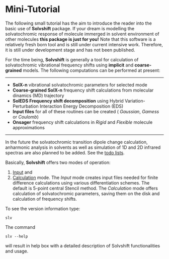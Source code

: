 Mini-Tutorial
=============

The following small tutorial has the aim to introduce the reader into the basic use of **Solvshift** package.
If your dream is modelling the solvatochromic response of molecule immerged in solvent environment of other
molecules **this package is just for you!** Note that this software is a relatively fresh born tool and is still under 
current intensive work. Therefore, it is still under development stage and has not been published.

For the time being, **Solvshift** is generally a tool for calculation of solvatochromic vibrational frequency 
shifts using **implicit** and **coarse-grained** models. 
The following computations can be performed at present:
********************
- **SolX-n** vibrational solvatochromic parameters for selected mode
- **Coarse-grained SolX-n** frequency shift calculations from molecular dinamics (MD) trajectory
- **SolEDS Frequency shift decomposition** using Hybrid Variation-Perturbation Interaction Energy Decomposition (EDS)
- **Input files** for all of these routines can be created ( *Gaussian*, *Gamess* or *Coulomb*)
- **Onsager** frequency shift calculations in *Rigid* and *Flexible* molecule approximations

********************
In the future the solvatochromic transition dipole change calculation, anharmonic analysis in solvents as well as 
simulation of 1D and 2D infrared spectras are also planned to be added. See the [todo lists](https://github.com/globulion/slv/projects/1).

Basically, **Solvshift** offers two modes of operation: 
1. [Input](https://github.com/globulion/slv/blob/master/Inputs.md) and 
2. [Calculation](https://github.com/globulion/slv/blob/master/Calculations.md) mode. 
The *Input* mode creates input files needed for finite difference calculations using various differentiation schemes. 
The default is 5-point central Stencil method. The *Calculation* mode offers calculation of solvatochromic parameters,
saving them on the disk and calculation of frequency shifts.

To see the version information type:
```
slv
```
The command
```
slv --help
```
will result in help box with a detailed description of Solvshift functionalities and usage.

